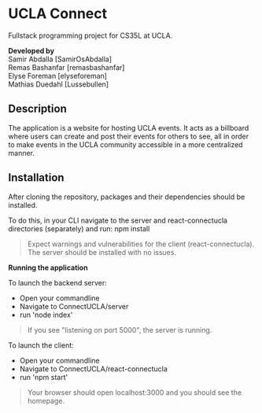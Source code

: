 # UCLA Connect

Fullstack programming project for CS35L at UCLA.

**Developed by**  
Samir Abdalla \[SamirOsAbdalla\]  
Remas Bashanfar \[remasbashanfar\]  
Elyse Foreman \[elyseforeman\]  
Mathias Duedahl \[Lussebullen\]  

## Description

The application is a website for hosting UCLA events.
It acts as a billboard where users can create and post their events for others to see, all in order to make events in the UCLA community accessible in a more centralized manner.

## Installation

After cloning the repository, packages and their dependencies should be installed.

To do this, in your CLI navigate to the server and
react-connectucla directories (separately) and run:
npm install

> Expect warnings and vulnerabilities for the client (react-connectucla).
> The server should be installed with no issues. 

**Running the application**

To launch the backend server:
- Open your commandline
- Navigate to ConnectUCLA/server
- run 'node index'

> If you see "listening on port 5000", the server is running.

To launch the client:
- Open your commandline
- Navigate to ConnectUCLA/react-connectucla
- run 'npm start'

> Your browser should open localhost:3000 and you should see the homepage.
